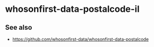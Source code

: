 # whosonfirst-data-postalcode-il

## See also

* https://github.com/whosonfirst-data/whosonfirst-data-postalcode
